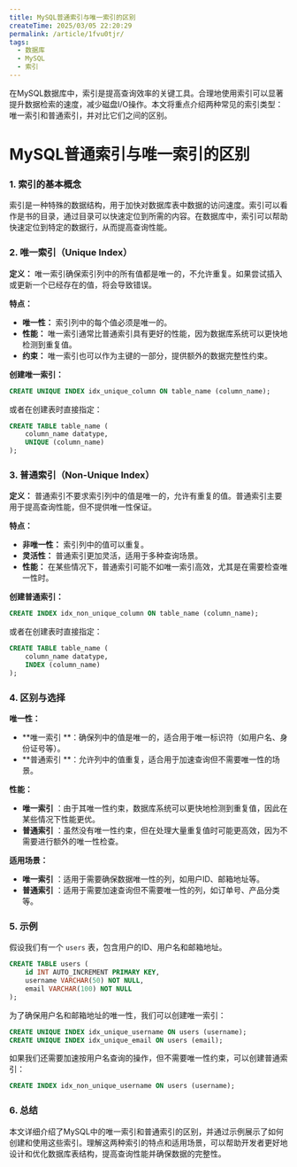 ```yaml
---
title: MySQL普通索引与唯一索引的区别
createTime: 2025/03/05 22:20:29
permalink: /article/1fvu0tjr/
tags:
  - 数据库
  - MySQL
  - 索引
---
```


在MySQL数据库中，索引是提高查询效率的关键工具。合理地使用索引可以显著提升数据检索的速度，减少磁盘I/O操作。本文将重点介绍两种常见的索引类型：唯一索引和普通索引，并对比它们之间的区别。

<!-- more -->

# MySQL普通索引与唯一索引的区别

### 1. 索引的基本概念

索引是一种特殊的数据结构，用于加快对数据库表中数据的访问速度。索引可以看作是书的目录，通过目录可以快速定位到所需的内容。在数据库中，索引可以帮助快速定位到特定的数据行，从而提高查询性能。

### 2. 唯一索引（Unique Index）

**定义：**
唯一索引确保索引列中的所有值都是唯一的，不允许重复。如果尝试插入或更新一个已经存在的值，将会导致错误。

**特点：**
- **唯一性：** 索引列中的每个值必须是唯一的。
- **性能：** 唯一索引通常比普通索引具有更好的性能，因为数据库系统可以更快地检测到重复值。
- **约束：** 唯一索引也可以作为主键的一部分，提供额外的数据完整性约束。

**创建唯一索引：**

```sql
CREATE UNIQUE INDEX idx_unique_column ON table_name (column_name);
```

或者在创建表时直接指定：

```sql
CREATE TABLE table_name (
    column_name datatype,
    UNIQUE (column_name)
);
```

### 3. 普通索引（Non-Unique Index）

**定义：**
普通索引不要求索引列中的值是唯一的，允许有重复的值。普通索引主要用于提高查询性能，但不提供唯一性保证。

**特点：**
-  **非唯一性：**  索引列中的值可以重复。
-  **灵活性：** 普通索引更加灵活，适用于多种查询场景。
-  **性能：** 在某些情况下，普通索引可能不如唯一索引高效，尤其是在需要检查唯一性时。

**创建普通索引：**

```sql
CREATE INDEX idx_non_unique_column ON table_name (column_name);
```

或者在创建表时直接指定：

```sql
CREATE TABLE table_name (
    column_name datatype,
    INDEX (column_name)
);
```

### 4. 区别与选择

**唯一性：**
-  **唯一索引 **：确保列中的值是唯一的，适合用于唯一标识符（如用户名、身份证号等）。
-  **普通索引 **：允许列中的值重复，适合用于加速查询但不需要唯一性的场景。

**性能：**
-  **唯一索引** ：由于其唯一性约束，数据库系统可以更快地检测到重复值，因此在某些情况下性能更优。
-  **普通索引** ：虽然没有唯一性约束，但在处理大量重复值时可能更高效，因为不需要进行额外的唯一性检查。

**适用场景：**
-  **唯一索引** ：适用于需要确保数据唯一性的列，如用户ID、邮箱地址等。
-  **普通索引** ：适用于需要加速查询但不需要唯一性的列，如订单号、产品分类等。

### 5. 示例

假设我们有一个 `users` 表，包含用户的ID、用户名和邮箱地址。

```sql
CREATE TABLE users (
    id INT AUTO_INCREMENT PRIMARY KEY,
    username VARCHAR(50) NOT NULL,
    email VARCHAR(100) NOT NULL
);
```

为了确保用户名和邮箱地址的唯一性，我们可以创建唯一索引：

```sql
CREATE UNIQUE INDEX idx_unique_username ON users (username);
CREATE UNIQUE INDEX idx_unique_email ON users (email);
```

如果我们还需要加速按用户名查询的操作，但不需要唯一性约束，可以创建普通索引：

```sql
CREATE INDEX idx_non_unique_username ON users (username);
```

### 6. 总结

本文详细介绍了MySQL中的唯一索引和普通索引的区别，并通过示例展示了如何创建和使用这些索引。理解这两种索引的特点和适用场景，可以帮助开发者更好地设计和优化数据库表结构，提高查询性能并确保数据的完整性。
